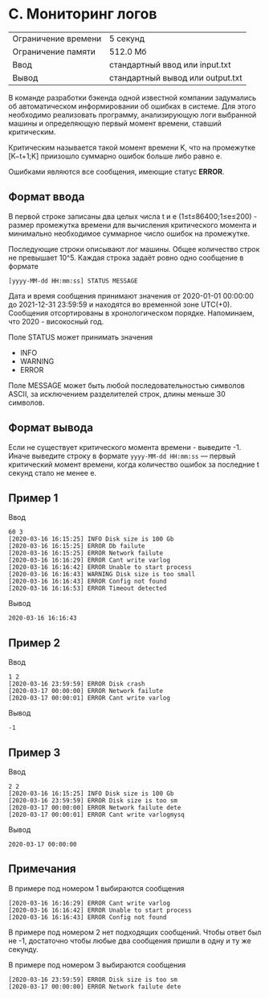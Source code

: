 # C. Мониторинг логов

|||
|---|---|
|Ограничение времени	|5 секунд|
|Ограничение памяти	|512.0 Мб|
|Ввод	|стандартный ввод или input.txt|
|Вывод	|стандартный вывод или output.txt|

В команде разработки бэкенда одной известной компании задумались об автоматическом 
информировании об ошибках в системе. Для этого необходимо реализовать программу, 
анализирующую логи выбранной машины и определяющую первый момент времени, ставший критическим.

Критическим называется такой момент времени K, что на промежутке [K−t+1;K] приизошло суммарно 
ошибок больше либо равно e.

Ошибками являются все сообщения, имеющие статус **ERROR**.


## Формат ввода

В первой строке записаны два целых числа t и e (1≤t≤86400;1≤e≤200) - размер промежутка времени 
для вычисления критического момента и минимально необходимое суммарное число ошибок на промежутке.

Последующие строки описывают лог машины. Общее количество строк не превышает 10^5. Каждая строка задаёт ровно одно сообщение в формате

```
[yyyy-MM-dd HH:mm:ss] STATUS MESSAGE
```

Дата и время сообщения принимают значения от 2020-01-01 00:00:00 до 2021-12-31 23:59:59 и находятся во временной зоне UTC(+0). 
Сообщения отсортированы в хронологическом порядке. Напоминаем, что 2020 - високосный год.

Поле STATUS может принимать значения

- INFO
- WARNING
- ERROR

Поле MESSAGE может быть любой последовательностью символов ASCII, за исключением разделителей строк,
длины меньше 30 символов.


## Формат вывода

Если не существует критического момента времени - выведите -1. Иначе выведите строку в формате 
`yyyy-MM-dd HH:mm:ss` — первый критический момент времени, когда количество ошибок за последние
t секунд стало не менее e.

## Пример 1
Ввод	
```
60 3
[2020-03-16 16:15:25] INFO Disk size is 100 Gb
[2020-03-16 16:15:25] ERROR Db failute
[2020-03-16 16:15:25] ERROR Network failute
[2020-03-16 16:16:29] ERROR Cant write varlog
[2020-03-16 16:16:42] ERROR Unable to start process
[2020-03-16 16:16:43] WARNING Disk size is too small
[2020-03-16 16:16:43] ERROR Config not found
[2020-03-16 16:16:53] ERROR Timeout detected
```

Вывод
```
2020-03-16 16:16:43
```

## Пример 2
Ввод	
```
1 2
[2020-03-16 23:59:59] ERROR Disk crash
[2020-03-17 00:00:00] ERROR Network failute
[2020-03-17 00:00:01] ERROR Cant write varlog
```

Вывод
```
-1
```

## Пример 3
Ввод	
```
2 2
[2020-03-16 16:15:25] INFO Disk size is 100 Gb
[2020-03-16 23:59:59] ERROR Disk size is too sm
[2020-03-17 00:00:00] ERROR Network failute dete
[2020-03-17 00:00:01] ERROR Cant write varlogmysq
```

Вывод

```
2020-03-17 00:00:00
```

## Примечания

В примере под номером 1 выбираются сообщения

```
[2020-03-16 16:16:29] ERROR Cant write varlog
[2020-03-16 16:16:42] ERROR Unable to start process
[2020-03-16 16:16:43] ERROR Config not found
```

В примере под номером 2 нет подходящих сообщений. Чтобы ответ был не -1, достаточно чтобы 
любые два сообщения пришли в одну и ту же секунду.

В примере под номером 3 выбираются сообщения

```
[2020-03-16 23:59:59] ERROR Disk size is too sm
[2020-03-17 00:00:00] ERROR Network failute dete
```